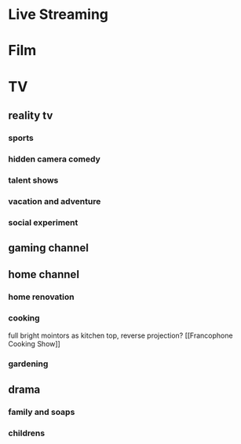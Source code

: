 # Live Streaming
# Film
# TV

## reality tv
### sports
### hidden camera comedy
### talent shows
### vacation and adventure
### social experiment

## gaming channel

## home channel
### home renovation
### cooking
full bright mointors as kitchen top, reverse projection?
[[Francophone Cooking Show]]

### gardening
## drama
### family and soaps
### childrens
### 
